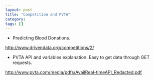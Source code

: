 ```yaml
---
layout: post
title: "Competition and PVTA"
category: 
tags: []
---
```


* Predicting Blood Donations. 

http://www.drivendata.org/competitions/2/

* PVTA API and variables explanation. Easy to get data through GET requests. 

http://www.pvta.com/media/pdfs/AvailReal-timeAPI_Redacted.pdf
